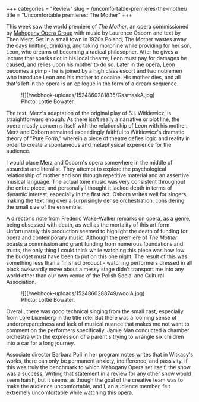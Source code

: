 +++
categories = "Review"
slug = /uncomfortable-premieres-the-mother/
title = "Uncomfortable premieres: The Mother"
+++

This week saw the world premiere of *The Mother*, an opera commissioned by [Mahogany Opera Group](/scene/people/mahogany-opera-group/) with music by Laurence Osborn and text by Theo Merz. Set in a small town in 1920s Poland, The Mother wastes away the days knitting, drinking, and taking morphine while providing for her son, Leon, who dreams of becoming a radical philosopher. After he gives a lecture that sparks riot in his local theatre, Leon must pay for damages he caused, and relies upon his mother to do so. Later in the opera, Leon becomes a pimp - he is joined by a high class escort and two noblemen who introduce Leon and his mother to cocaine. His mother dies, and all that's left in the opera is an epilogue in the form of a dream sequence.

<figure data-type="image">
![](/webhook-uploads/1524860281835/GasmaskA.jpg)
<figcaption>Photo: Lottie Bowater.</figcaption>
</figure>

The text, Merz's adaptation of the original play of S.I. Witkiewicz, is straightforward enough. As there isn't really a narrative or plot line, the opera mostly concerns itself with the relationship of Leon with his mother. Merz and Osborn remained exceedingly faithful to Witkiewicz's dramatic theory of "Pure Form," wherein a piece of theatre defies logic and reality in order to create a spontaneous and metaphysical experience for the audience.

I would place Merz and Osborn's opera somewhere in the middle of absurdist and literalist. They attempt to explore the psychological relationship of mother and son through repetitive material and an assertive musical language. The actual tone music was very consistent throughout the entire piece, and personally I thought it lacked depth in terms of dynamic interest, especially in the first act. Osborn writes well for singers, making the text ring over a surprisingly dense orchestration, considering the small size of the ensemble.

A director's note from Frederic Wake-Walker remarks on opera, as a genre, being obsessed with death, as well as the mortality of this art form. Unfortunately this production seemed to highlight the death of funding for opera and contemporary music. Although the premiere of *The Mother* boasts a commission and grant funding from numerous foundations and trusts, the only thing I could think while watching this piece was how low the budget must have been to put on this one night. The result of this was something less than a finished product - watching performers dressed in all black awkwardly move about a messy stage didn't transport me into any world other than our own venue of the Polish Social and Cultural Association.

<figure data-type="image">
![](/webhook-uploads/1524860288749/woolA.jpg)
<figcaption>Photo: Lottie Bowater.</figcaption>
</figure>

Overall, there was good technical singing from the small cast, especially from Lore Lixenberg in the title role. But there was a looming sense of underpreparedness and lack of musical nuance that makes me not want to comment on the performers specifically. Jamie Man conducted a chamber orchestra with the expression of a parent's trying to wrangle six children into a car for a long journey.

Associate director Barbara Poll in her program notes writes that in Witkacy's works, there can only be permanent anxiety, indifference, and passivity. If this was truly the benchmark to which Mahogany Opera set itself, the show was a success. Writing that statement in a review for any other show would seem harsh, but it seems as though the goal of the creative team was to make the audience uncomfortable, and I, an audience member, felt extremely uncomfortable while watching this opera.
